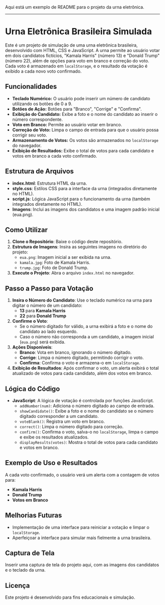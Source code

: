 Aqui está um exemplo de README para o projeto da urna eletrônica.

---

# Urna Eletrônica Brasileira Simulada

Este é um projeto de simulação de uma urna eletrônica brasileira, desenvolvido com HTML, CSS e JavaScript. A urna permite ao usuário votar em dois candidatos fictícios, "Kamala Harris" (número 13) e "Donald Trump" (número 22), além de opções para voto em branco e correção do voto. Cada voto é armazenado em `localStorage`, e o resultado da votação é exibido a cada novo voto confirmado.

## Funcionalidades

- **Teclado Numérico:** O usuário pode inserir um número de candidato utilizando os botões de 0 a 9.
- **Botões de Ação:** Botões para "Branco", "Corrige" e "Confirma".
- **Exibição do Candidato:** Exibe a foto e o nome do candidato ao inserir o número correspondente.
- **Voto em Branco:** Permite ao usuário votar em branco.
- **Correção de Voto:** Limpa o campo de entrada para que o usuário possa corrigir seu voto.
- **Armazenamento de Votos:** Os votos são armazenados no `localStorage` do navegador.
- **Exibição de Resultados:** Exibe o total de votos para cada candidato e votos em branco a cada voto confirmado.

## Estrutura de Arquivos

- **index.html**: Estrutura HTML da urna.
- **style.css**: Estilos CSS para a interface da urna (integrados diretamente no HTML).
- **script.js**: Lógica JavaScript para o funcionamento da urna (também integrados diretamente no HTML).
- **Imagens**: Inclui as imagens dos candidatos e uma imagem padrão inicial (eua.png).

## Como Utilizar

1. **Clone o Repositório**: Baixe o código deste repositório.
2. **Estrutura de Imagens**: Insira as seguintes imagens no diretório do projeto:
   - `eua.png`: Imagem inicial a ser exibida na urna.
   - `kamala.jpg`: Foto de Kamala Harris.
   - `trump.jpg`: Foto de Donald Trump.
3. **Execute o Projeto**: Abra o arquivo `index.html` no navegador.

## Passo a Passo para Votação

1. **Insira o Número do Candidato**: Use o teclado numérico na urna para digitar o número de um candidato:
   - **13** para **Kamala Harris**
   - **22** para **Donald Trump**
2. **Confirme o Voto**: 
   - Se o número digitado for válido, a urna exibirá a foto e o nome do candidato ao lado esquerdo.
   - Caso o número não corresponda a um candidato, a imagem inicial (`eua.png`) será exibida.
3. **Ações Disponíveis**:
   - **Branco**: Vota em branco, ignorando o número digitado.
   - **Corrige**: Limpa o número digitado, permitindo corrigir o voto.
   - **Confirma**: Confirma o voto e armazena-o em `localStorage`.
4. **Exibição de Resultados**: Após confirmar o voto, um alerta exibirá o total atualizado de votos para cada candidato, além dos votos em branco.

## Lógica do Código

- **JavaScript**: A lógica de votação é controlada por funções JavaScript.
   - `addNumber(num)`: Adiciona o número digitado ao campo de entrada.
   - `showCandidate()`: Exibe a foto e o nome do candidato se o número digitado corresponder a um candidato.
   - `voteBlank()`: Registra um voto em branco.
   - `correct()`: Limpa o número digitado para correção.
   - `confirm()`: Confirma o voto, salva-o no `localStorage`, limpa o campo e exibe os resultados atualizados.
   - `displayResults(votes)`: Mostra o total de votos para cada candidato e votos em branco.

## Exemplo de Uso e Resultados

A cada voto confirmado, o usuário verá um alerta com a contagem de votos para:
- **Kamala Harris**
- **Donald Trump**
- **Votos em Branco**

## Melhorias Futuras

- Implementação de uma interface para reiniciar a votação e limpar o `localStorage`.
- Aperfeiçoar a interface para simular mais fielmente a urna brasileira.
  
## Captura de Tela

Inserir uma captura de tela do projeto aqui, com as imagens dos candidatos e o teclado da urna.

## Licença

Este projeto é desenvolvido para fins educacionais e simulação.